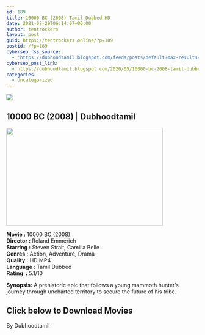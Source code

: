 ```yaml
---
id: 189
title: 10000 BC (2008) Tamil Dubbed HD
date: 2021-08-29T06:14:07+00:00
author: tentrockers
layout: post
guid: https://tentrockers.online/?p=189
postid: /?p=189
cyberseo_rss_source:
  - 'https://dubhoodtamil.blogspot.com/feeds/posts/default?max-results=150&start-index=301'
cyberseo_post_link:
  - https://dubhoodtamil.blogspot.com/2020/05/10000-bc-2008-tamil-dubbed-hd.html
categories:
  - Uncategorized
---
```

<div class="media_block">
  <img src="https://1.bp.blogspot.com/-rhauV4HneXo/XtIj1wgsYtI/AAAAAAAABSQ/UFMODXdn68MIQ4Tk0k5nN_lDAfHpSnK9QCNcBGAsYHQ/s72-w410-h256-c/432198293.jpg" class="media_thumbnail" />
</div>

<div dir="ltr" trbidi="on" readability="7.4790697674419">
  <h2>
    <span face="&quot;helvetica neue&quot; , &quot;arial&quot; , &quot;helvetica&quot; , sans-serif">10000 BC (2008) | Dubhoodtamil</span>
  </h2>
  
  <div class="separator">
    <a href="https://1.bp.blogspot.com/-rhauV4HneXo/XtIj1wgsYtI/AAAAAAAABSQ/UFMODXdn68MIQ4Tk0k5nN_lDAfHpSnK9QCNcBGAsYHQ/s1600/432198293.jpg"><img loading="lazy" border="0" data-original-height="800" data-original-width="1280" height="256" src="https://1.bp.blogspot.com/-rhauV4HneXo/XtIj1wgsYtI/AAAAAAAABSQ/UFMODXdn68MIQ4Tk0k5nN_lDAfHpSnK9QCNcBGAsYHQ/w410-h256/432198293.jpg" width="410" /></a>
  </div>
  
  <p>
    <span face="&quot;trebuchet ms&quot; , sans-serif"><b>Movie<span> </span>:</b><span> </span>10000 BC (2008)</span><br /><span face="&quot;trebuchet ms&quot; , sans-serif"><b>Director<span> </span>:</b><span> </span>Roland Emmerich</span><br /><span face="&quot;trebuchet ms&quot; , sans-serif"><b>Starring<span> </span>:</b><span> </span>Steven Strait, Camilla Belle</span><br /><span face="&quot;trebuchet ms&quot; , sans-serif"><b>Genres<span> </span>:</b><span> </span>Action, Adventure, Drama</span><br /><span face="&quot;trebuchet ms&quot; , sans-serif"><b>Quality<span> </span>:</b><span> </span>HD MP4</span><br /><span face="&quot;trebuchet ms&quot; , sans-serif"><b>Language<span> </span>:</b><span> </span>Tamil Dubbed</span><br /><span face="&quot;trebuchet ms&quot; , sans-serif"><b>Rating&nbsp;<span> </span>:</b><span> </span>5.1/10</span>
  </p>
  
  <p>
    <span><strong>Synopsis:</strong>&nbsp;A prehistoric epic that follows a young mammoth hunter&#8217;s journey through uncharted territory to secure the future of his tribe.</span>
  </p>
  
  <h2>
    <span><b>Click below to Download Movies</b></span>
  </h2>
  
  <p>
    <span face="&quot;verdana&quot; , sans-serif">By Dubhoodtamil</span>
  </p></p>
</div>